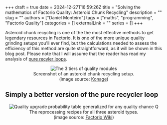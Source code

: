 +++ 
draft = true
date = 2024-12-27T16:59:26Z
title = "Solving the mathematics of Factorio Quality: Asteroid Chunk Recycling"
description = ""
slug = ""
authors = ["Daniel Monteiro"]
tags = ["maths", "programming", "Factorio Quality"]
categories = []
externalLink = ""
series = []
+++

Asteroid chunk recycling is one of the the most effective methods to get legendary resources in Factorio. It is one of the more unique quality grinding setups you'll ever find, but the calculations needed to assess the efficiency of this method are quite straightforward, as it will be shown in this blog post. Please note that I will assume that the reader has read my analysis of [pure recyler loops](/posts/factorio-pure-recycler-loop/).

<div style="text-align:center">
    <img src="/images/quality-recycling-screenshot.jpg" alt="The 3 tiers of quality modules"/>
    <figcaption>Screenshot of an asteroid chunk recycling setup.<br>(image source: <a href="https://youtu.be/gZCFnG8HDCA?si=gj-YBPIGAiUe_OTY&t=2297">Konage</a>)</figcaption>
</div>

## Simply a better version of the pure recycler loop

<div style="text-align:center">
    <img src="/images/asteroid-reprocessing-recipes.png" alt="Quality upgrade probability table generalized for any quality chance Q"/>
    <figcaption> The reprocessing recipes for all three asteroid types. <br>(image source: <a href="https://wiki.factorio.com/Crusher">Factorio Wiki</a>)</figcaption>
</div>
